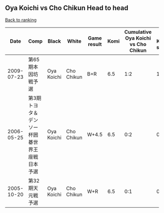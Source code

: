 ## Oya Koichi vs Cho Chikun Head to head

[Back to ranking](../../index.md)




| **Date** | **Comp** | **Black** | **White** | **Game result** | **Komi** | **Cumulative Oya Koichi vs Cho Chikun** | **Oya Koichi streak** | **Cho Chikun streak** | 
| --- | --- | --- | --- | --- | --- | --- | --- | --- |
| 2009-07-23 | 第65期本因坊戦予選 | Oya Koichi | Cho Chikun | B+R | 6.5 | 1:2 | 1 | 0 | 
| 2006-05-25 | 第3期トヨタ＆デンソー杯囲碁世界王座戦日本予選 | Oya Koichi | Cho Chikun | W+4.5 | 6.5 | 0:2 | 0 | 2 | 
| 2005-10-20 | 第32期天元戦予選 | Oya Koichi | Cho Chikun | W+R | 6.5 | 0:1 | 0 | 1 |




